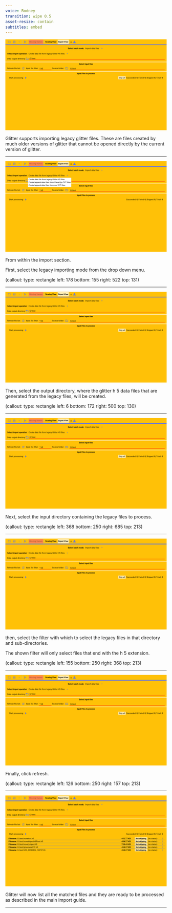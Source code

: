 ```yaml
---
voice: Rodney
transition: wipe 0.5
asset-resize: contain
subtitles: embed
---
```


![](legacy_selected.png)

Glitter supports importing legacy glitter files. These are files created by much
older versions of glitter that cannot be opened directly by the current version of glitter.

---

![](legacy.png)

From within the import section.

First, select the legacy importing mode from the drop down menu.

(callout:
  type: rectangle
  left: 178
  bottom: 155
  right: 522
  top: 131)

---

![](legacy_selected.png)

Then, select the output directory, where the glitter h 5 data files that are generated
from the legacy files, will be created.

(callout:
  type: rectangle
  left: 6
  bottom: 172
  right: 500
  top: 130)

---

![](legacy_selected.png)

Next, select the input directory containing the legacy files to process.

(callout:
  type: rectangle
  left: 368
  bottom: 250
  right: 685
  top: 213)

---

![](legacy_selected.png)

then, select the filter with which to select the legacy files in that directory and sub-directories.

The shown filter will only select files that end with the h 5 extension.

(callout:
  type: rectangle
  left: 155
  bottom: 250
  right: 368
  top: 213)

---

![](legacy_selected.png)

Finally, click refresh.

(callout:
  type: rectangle
  left: 126
  bottom: 250
  right: 157
  top: 213)

---

![](legacy_list.png)

Glitter will now list all the matched files and they are ready to be processed as described in the
main import guide.

---
